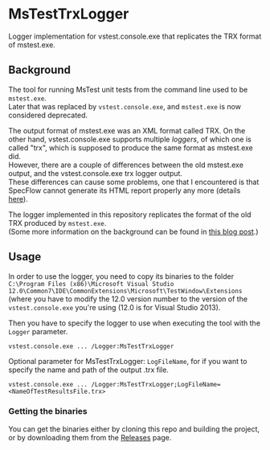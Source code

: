 # MsTestTrxLogger
Logger implementation for vstest.console.exe that replicates the TRX format of mstest.exe.

## Background

The tool for running MsTest unit tests from the command line used to be `mstest.exe`.  
Later that was replaced by `vstest.console.exe`, and `mstest.exe` is now considered deprecated.

The output format of mstest.exe was an XML format called TRX. On the other hand, vstest.console.exe supports multiple *loggers*, of which one is called "trx", which is supposed to produce the same format as mstest.exe did.  
However, there are a couple of differences between the old mstest.exe output, and the vstest.console.exe trx logger output.  
These differences can cause some problems, one that I encountered is that SpecFlow cannot generate its HTML report properly any more (details [here](https://github.com/techtalk/SpecFlow/issues/278)).

The logger implemented in this repository replicates the format of the old TRX produced by `mstest.exe`.  
(Some more information on the background can be found in [this blog post](http://blog.markvincze.com/how-to-fix-the-empty-specflow-html-report-problem-with-vstest-console-exe/).)

## Usage

In order to use the logger, you need to copy its binaries to the folder `C:\Program Files (x86)\Microsoft Visual Studio 12.0\Common7\IDE\CommonExtensions\Microsoft\TestWindow\Extensions` (where you have to modify the 12.0 version number to the version of the `vstest.console.exe` you're using (12.0 is for Visual Studio 2013).

Then you have to specify the logger to use when executing the tool with the `Logger` parameter.

    vstest.console.exe ... /Logger:MsTestTrxLogger

Optional parameter for MsTestTrxLogger: `LogFileName`, for if you want to specify the name and path of the output .trx file.

	vstest.console.exe ... /Logger:MsTestTrxLogger;LogFileName=<NameOfTestResultsFile.trx>

### Getting the binaries

You can get the binaries either by cloning this repo and building the project, or by downloading them from the [Releases](https://github.com/markvincze/MsTestTrxLogger/releases) page.
